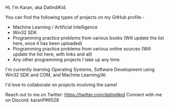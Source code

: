 <!---
- 👋 Hi, I’m @94kp
- 👀 I’m interested in ...
- 🌱 I’m currently learning ...
- 💞️ I’m looking to collaborate on ...
- 📫 How to reach me ...
--->

<!---
94kp/94kp is a ✨ special ✨ repository because its `README.md` (this file) appears on your GitHub profile.
You can click the Preview link to take a look at your changes.
--->

Hi, I'm Karan, aka DatIndiKid.

You can find the following types of projects on my GitHub profile -

- Machine Learning / Artificial Intelligence
- Win32 SDK
- Programming practice problems from various books (Will update the list here, once it has been uploaded)
- Programming practice problems from various online sources (Will update the list here, with links and all)
- Any other programming projects I take up any time.

I'm currently learning Operating Systems, Software Development using Win32 SDK and COM, and Machine Learning/AI.

I'd love to collaborate on projects involving the same!

Reach out to me on Twitter: https://twitter.com/datindikid
Connect with me on Discord: karanP#6528
